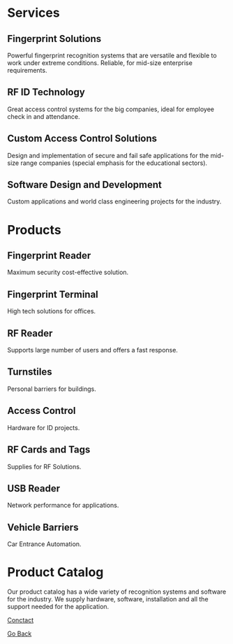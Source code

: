 # Services

## Fingerprint Solutions
Powerful fingerprint recognition systems that are versatile and flexible to work under extreme conditions. Reliable, for mid-size enterprise requirements.

## RF ID Technology
Great access control systems for the big companies, ideal for employee check in and attendance.

## Custom Access Control Solutions
Design and implementation of secure and fail safe applications for the mid-size range companies (special emphasis for the educational sectors).

## Software Design and Development
Custom applications and world class engineering projects for the industry.


# Products

## Fingerprint Reader
Maximum security cost-effective solution.

## Fingerprint Terminal 
High tech solutions for offices.

## RF Reader
Supports large number of users and offers a fast response.

## Turnstiles
Personal barriers for buildings.

## Access Control
Hardware for ID projects.

## RF Cards and Tags
Supplies for RF Solutions.

## USB Reader 
Network performance for applications.

## Vehicle Barriers
Car Entrance Automation.

# Product Catalog

Our product catalog has a wide variety of recognition systems and software for the industry. We supply hardware, software, installation and all the support needed for the application.

<a href="./contacto"> Conctact</a> 

<a href="./index"> Go Back</a> 
